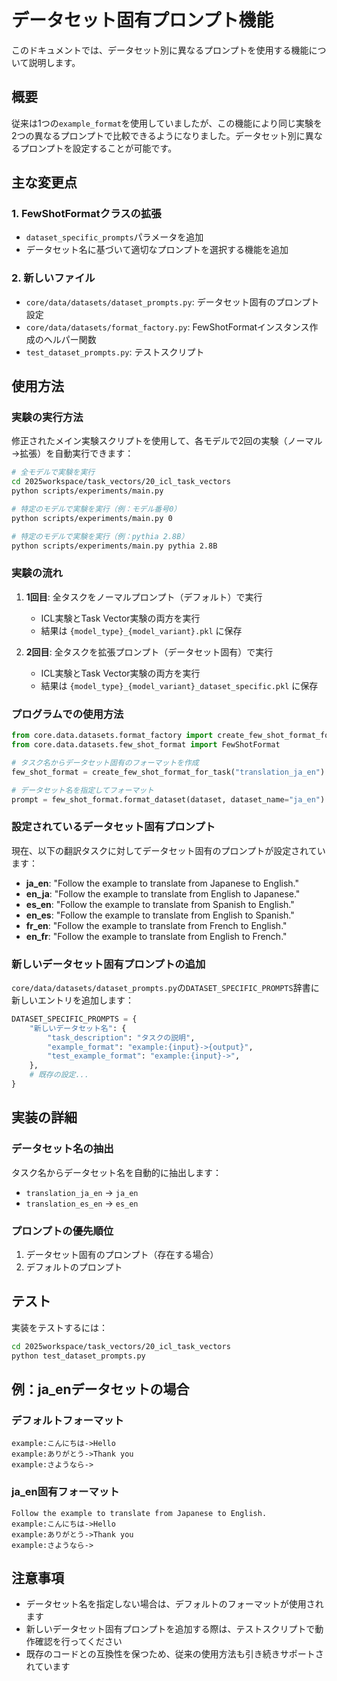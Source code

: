 # データセット固有プロンプト機能

このドキュメントでは、データセット別に異なるプロンプトを使用する機能について説明します。

## 概要

従来は1つの`example_format`を使用していましたが、この機能により同じ実験を2つの異なるプロンプトで比較できるようになりました。データセット別に異なるプロンプトを設定することが可能です。

## 主な変更点

### 1. FewShotFormatクラスの拡張
- `dataset_specific_prompts`パラメータを追加
- データセット名に基づいて適切なプロンプトを選択する機能を追加

### 2. 新しいファイル
- `core/data/datasets/dataset_prompts.py`: データセット固有のプロンプト設定
- `core/data/datasets/format_factory.py`: FewShotFormatインスタンス作成のヘルパー関数
- `test_dataset_prompts.py`: テストスクリプト

## 使用方法

### 実験の実行方法

修正されたメイン実験スクリプトを使用して、各モデルで2回の実験（ノーマル→拡張）を自動実行できます：

```bash
# 全モデルで実験を実行
cd 2025workspace/task_vectors/20_icl_task_vectors
python scripts/experiments/main.py

# 特定のモデルで実験を実行（例：モデル番号0）
python scripts/experiments/main.py 0

# 特定のモデルで実験を実行（例：pythia 2.8B）
python scripts/experiments/main.py pythia 2.8B
```

### 実験の流れ

1. **1回目**: 全タスクをノーマルプロンプト（デフォルト）で実行
   - ICL実験とTask Vector実験の両方を実行
   - 結果は `{model_type}_{model_variant}.pkl` に保存

2. **2回目**: 全タスクを拡張プロンプト（データセット固有）で実行
   - ICL実験とTask Vector実験の両方を実行
   - 結果は `{model_type}_{model_variant}_dataset_specific.pkl` に保存

### プログラムでの使用方法

```python
from core.data.datasets.format_factory import create_few_shot_format_for_task
from core.data.datasets.few_shot_format import FewShotFormat

# タスク名からデータセット固有のフォーマットを作成
few_shot_format = create_few_shot_format_for_task("translation_ja_en")

# データセット名を指定してフォーマット
prompt = few_shot_format.format_dataset(dataset, dataset_name="ja_en")
```

### 設定されているデータセット固有プロンプト

現在、以下の翻訳タスクに対してデータセット固有のプロンプトが設定されています：

- **ja_en**: "Follow the example to translate from Japanese to English."
- **en_ja**: "Follow the example to translate from English to Japanese."
- **es_en**: "Follow the example to translate from Spanish to English."
- **en_es**: "Follow the example to translate from English to Spanish."
- **fr_en**: "Follow the example to translate from French to English."
- **en_fr**: "Follow the example to translate from English to French."

### 新しいデータセット固有プロンプトの追加

`core/data/datasets/dataset_prompts.py`の`DATASET_SPECIFIC_PROMPTS`辞書に新しいエントリを追加します：

```python
DATASET_SPECIFIC_PROMPTS = {
    "新しいデータセット名": {
        "task_description": "タスクの説明",
        "example_format": "example:{input}->{output}",
        "test_example_format": "example:{input}->",
    },
    # 既存の設定...
}
```

## 実装の詳細

### データセット名の抽出
タスク名からデータセット名を自動的に抽出します：
- `translation_ja_en` → `ja_en`
- `translation_es_en` → `es_en`

### プロンプトの優先順位
1. データセット固有のプロンプト（存在する場合）
2. デフォルトのプロンプト

## テスト

実装をテストするには：

```bash
cd 2025workspace/task_vectors/20_icl_task_vectors
python test_dataset_prompts.py
```

## 例：ja_enデータセットの場合

### デフォルトフォーマット
```
example:こんにちは->Hello
example:ありがとう->Thank you
example:さようなら->
```

### ja_en固有フォーマット
```
Follow the example to translate from Japanese to English.
example:こんにちは->Hello
example:ありがとう->Thank you
example:さようなら->
```

## 注意事項

- データセット名を指定しない場合は、デフォルトのフォーマットが使用されます
- 新しいデータセット固有プロンプトを追加する際は、テストスクリプトで動作確認を行ってください
- 既存のコードとの互換性を保つため、従来の使用方法も引き続きサポートされています
